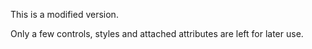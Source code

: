 This is a modified version.

Only a few controls, styles and attached attributes are left for later use.